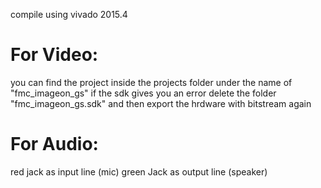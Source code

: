 compile using vivado 2015.4

For Video:
===========
you can find the project inside the projects folder under the name of "fmc_imageon_gs"
if the sdk gives you an error delete the folder "fmc_imageon_gs.sdk" and then export the hrdware with bitstream again 

For Audio:
===========
red jack as input line (mic)
green Jack as output line (speaker)
